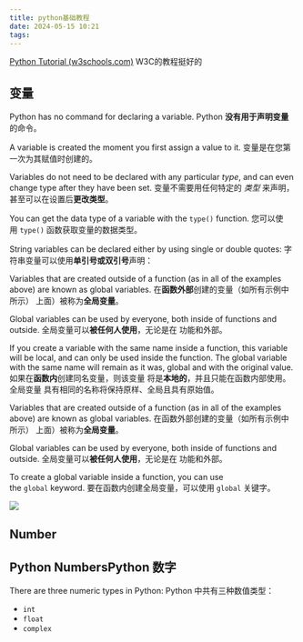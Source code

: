 ```yaml
---
title: python基础教程
date: 2024-05-15 10:21
tags:
---
```

[Python Tutorial (w3schools.com)](https://www.w3schools.com/python/default.asp) W3C的教程挺好的

## 变量

Python has no command for declaring a variable.
Python **没有用于声明变量**的命令。

A variable is created the moment you first assign a value to it.
变量是在您第一次为其赋值时创建的。

Variables do not need to be declared with any particular _type_, and can even change type after they have been set.
变量不需要用任何特定的 _类型_ 来声明，甚至可以在设置后**更改类型**。

You can get the data type of a variable with the `type()` function.
您可以使用 `type()` 函数获取变量的数据类型。

String variables can be declared either by using single or double quotes:
字符串变量可以使用**单引号或双引号**声明：

Variables that are created outside of a function (as in all of the examples above) are known as global variables.
在**函数外部**创建的变量（如所有示例中所示） 上面）被称为**全局变量**。

Global variables can be used by everyone, both inside of functions and outside.
全局变量可以**被任何人使用**，无论是在 功能和外部。

If you create a variable with the same name inside a function, this variable will be local, and can only be used inside the function. The global variable with the same name will remain as it was, global and with the original value.
如果在**函数内**创建同名变量，则该变量 将是**本地的**，并且只能在函数内部使用。全局变量 具有相同的名称将保持原样、全局且具有原始值。

Variables that are created outside of a function (as in all of the examples above) are known as global variables.
在函数外部创建的变量（如所有示例中所示） 上面）被称为**全局变量**。

Global variables can be used by everyone, both inside of functions and outside.
全局变量可以**被任何人使用**，无论是在 功能和外部。

To create a global variable inside a function, you can use the `global` keyword.
要在函数内创建全局变量，可以使用 `global` 关键字。

![](images/posts/Pasted%20image%2020240515104845.png)

## Number

## Python NumbersPython 数字

There are three numeric types in Python:
Python 中共有三种数值类型：

- `int`
- `float`
- `complex`